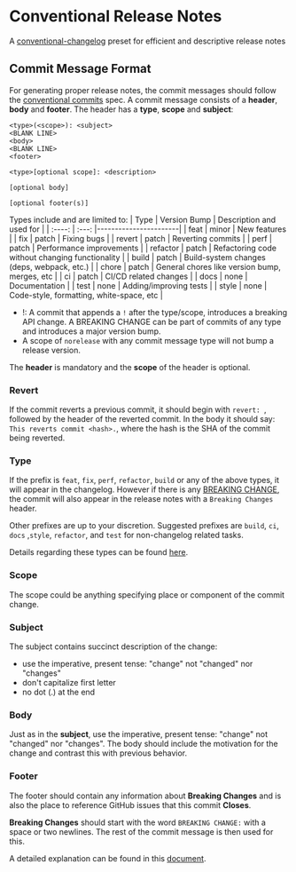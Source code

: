 # Conventional Release Notes
A [conventional-changelog](https://github.com/conventional-changelog/conventional-changelog) preset for efficient and descriptive release notes


## Commit Message Format
For generating proper release notes, the commit messages should follow the [conventional commits](https://www.conventionalcommits.org) spec.
A commit message consists of a **header**, **body** and **footer**. The header has a **type**, **scope** and **subject**:

```
<type>(<scope>): <subject>
<BLANK LINE>
<body>
<BLANK LINE>
<footer>
```

```
<type>[optional scope]: <description>

[optional body]

[optional footer(s)]
```

Types include and are limited to:
| Type | Version Bump | Description and used for |
| :----: | :---: |-----------------------|
| feat | minor | New features |
| fix | patch | Fixing bugs |
| revert | patch | Reverting commits |
| perf | patch | Performance improvements |
| refactor | patch | Refactoring code without changing functionality |
| build | patch | Build-system changes (deps, webpack, etc.) |
| chore | patch | General chores like version bump, merges, etc |
| ci | patch | CI/CD related changes |
| docs | none | Documentation |
| test | none | Adding/improving tests |
| style | none | Code-style, formatting, white-space, etc |


* !: A commit that appends a `!` after the type/scope, introduces a breaking API change. A BREAKING CHANGE can be part of commits of any type and introduces a major version bump.
* A scope of `norelease` with any commit message type will not bump a release version.

The **header** is mandatory and the **scope** of the header is optional.

### Revert

If the commit reverts a previous commit, it should begin with `revert: `, followed by the header of the reverted commit. In the body it should say: `This reverts commit <hash>.`, where the hash is the SHA of the commit being reverted.

### Type

If the prefix is `feat`, `fix`, `perf`, `refactor`, `build` or any of the above types, it will appear in the changelog. However if there is any [BREAKING CHANGE](#footer), the commit will also appear in the release notes with a `Breaking Changes` header.

Other prefixes are up to your discretion. Suggested prefixes are `build`, `ci`, `docs` ,`style`, `refactor`, and `test` for non-changelog related tasks.

Details regarding these types can be found [here](https://github.com/regalstreak/conventional-release-notes#commit-message-format).

### Scope

The scope could be anything specifying place or component of the commit change. 

### Subject

The subject contains succinct description of the change:

- use the imperative, present tense: "change" not "changed" nor "changes"
- don't capitalize first letter
- no dot (.) at the end

### Body

Just as in the **subject**, use the imperative, present tense: "change" not "changed" nor "changes".
The body should include the motivation for the change and contrast this with previous behavior.

### Footer

The footer should contain any information about **Breaking Changes** and is also the place to
reference GitHub issues that this commit **Closes**.

**Breaking Changes** should start with the word `BREAKING CHANGE:` with a space or two newlines. The rest of the commit message is then used for this.

A detailed explanation can be found in this [document](#commit-message-format).
